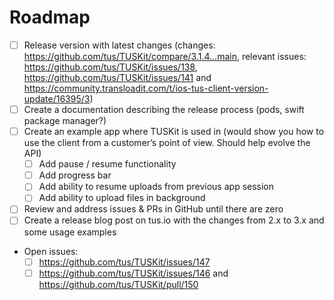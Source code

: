 # Roadmap

- [ ] Release version with latest changes (changes: https://github.com/tus/TUSKit/compare/3.1.4...main, relevant issues: https://github.com/tus/TUSKit/issues/138, https://github.com/tus/TUSKit/issues/141 and https://community.transloadit.com/t/ios-tus-client-version-update/16395/3)
- [ ] Create a documentation describing the release process (pods, swift package manager?)
- [ ] Create an example app where TUSKit is used in (would show you how to use the client from a customer’s point of view. Should help evolve the API)
  - [ ] Add pause / resume functionality
  - [ ] Add progress bar
  - [ ] Add ability to resume uploads from previous app session
  - [ ] Add ability to upload files in background
- [ ] Review and address issues & PRs in GitHub until there are zero
- [ ] Create a release blog post on tus.io with the changes from 2.x to 3.x and some usage examples
- Open issues:
  - [ ] https://github.com/tus/TUSKit/issues/147
  - [ ] https://github.com/tus/TUSKit/issues/146 and https://github.com/tus/TUSKit/pull/150
